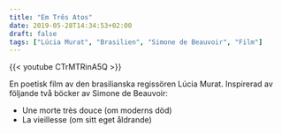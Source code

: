 ```yaml
---
title: "Em Três Atos"
date: 2019-05-28T14:34:53+02:00
draft: false
tags: ["Lúcia Murat", "Brasilien", "Simone de Beauvoir", "Film"]
---
```


{{< youtube CTrMTRinA5Q >}} 


En poetisk film av den brasilianska regissören Lúcia Murat. Inspirerad av följande två böcker av Simone de Beauvoir:
  + Une morte très douce (om moderns död)
  + La vieillesse (om sitt eget åldrande)



